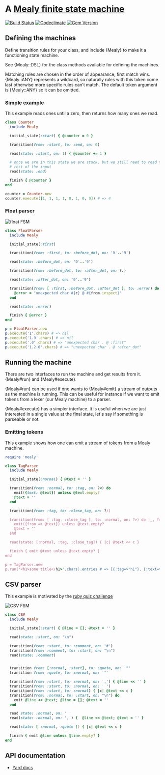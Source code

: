# A [Mealy finite state machine](https://en.wikipedia.org/wiki/Mealy_machine)

[![Build Status](https://travis-ci.org/phaul/mealy.svg?branch=master)](https://travis-ci.org/phaul/mealy)
[![Codeclimate](https://api.codeclimate.com/v1/badges/c10c40f52090b0c1ac6b/maintainability)](https://codeclimate.com/github/phaul/mealy/maintainability)
[![Gem Version](https://badge.fury.io/rb/mealy.svg)](https://badge.fury.io/rb/mealy)

## Defining the machines

Define transition rules for your class, and include {Mealy} to make it a functioning state machine.

See {Mealy::DSL} for the class methods available for defining the machines.

Matching rules are chosen in the order of appearance, first match wins. {Mealy::ANY} represents a wildcard, so naturally rules with this token come last otherwise more specific rules can't match. The default token argument is
{Mealy::ANY} so it can be omitted.

### Simple example

This example reads ones until a zero, then returns how many ones we read.

```ruby
class Counter
  include Mealy

  initial_state(:start) { @counter = 0 }

  transition(from: :start, to: :end, on: 0)

  read(state: :start, on: 1) { @counter += 1 }

  # once we are in this state we are stuck, but we still need to read the
  # rest of the input
  read(state: :end)

  finish { @counter }
end

counter = Counter.new
counter.execute([1, 1, 1, 1, 0, 1, 0, 0]) # => 4
```

### Float parser
![float FSM](https://raw.githubusercontent.com/phaul/mealy/master/doc/float.svg?sanitize=true)

```ruby
class FloatParser
  include Mealy

  initial_state(:first)

  transition(from: :first, to: :before_dot, on: '0'..'9')

  read(state: :before_dot, on: '0'..'9')

  transition(from: :before_dot, to: :after_dot, on: ?.)

  read(state: :after_dot, on: '0'..'9')

  transition(from: [ :first, :before_dot, :after_dot ], to: :error) do |c, from|
    @error = "unexpected char #{c} @ #{from.inspect}"
  end

  read(state: :error)

  finish { @error }
end

p = FloatParser.new
p.execute('1'.chars) # => nil
p.execute('1.0'.chars) # => nil
p.execute('.0'.chars) # => "unexpected char . @ :first"
p.execute('1.2.0'.chars) # => "unexpected char . @ :after_dot"
```

## Running the machine

There are two interfaces to run the machine and get results from it. {Mealy#run} and {Mealy#execute}.

{Mealy#run} can be used if one wants to {Mealy#emit} a stream of outputs as the machine is running. This can be useful for instance if we want to emit tokens from a lexer (our Mealy machine) to a parser.

{Mealy#execute} has a simpler interface. It is useful when we are just interested in a single value at the final state, let's say if something is parseable or not.

### Emitting tokens

This example shows how one can emit a stream of tokens from a Mealy machine.

```ruby
require 'mealy'

class TagParser
  include Mealy

  initial_state(:normal) { @text = '' }

  transition(from: :normal, to: :tag, on: ?<) do
    emit({text: @text}) unless @text.empty?
    @text = ''
  end

  transition(from: :tag, to: :close_tag, on: ?/)

  transition(from: [ :tag, :close_tag ], to: :normal, on: ?>) do |_, from|
    emit({from => @text}) unless @text.empty?
    @text = ''
  end

  read(state: [:normal, :tag, :close_tag]) { |c| @text << c }

  finish { emit @text unless @text.empty? }
end

p = TagParser.new
p.run('<h1>some title</h1>'.chars).entries # => [{:tag=>"h1"}, {:text=>"some title"}, {:close_tag=>"h1"}]
```

## CSV parser

This example is motivated by the [ruby quiz challenge](https://www.reddit.com/r/ruby/comments/9sbbt3/ruby_quiz_is_back_a_fortnightly_programming/)


![CSV FSM](https://raw.githubusercontent.com/phaul/mealy/master/doc/csv.svg?sanitize=true)

```ruby
class CSV
  include Mealy

  initial_state(:start) { @line = []; @text = '' }

  read(state: :start, on: "\n")

  transition(from: :start, to: :comment, on: '#')
  transition(from: :comment, to: :start, on: "\n")
  read(state: :comment)


  transition from: [:normal, :start], to: :quote, on: '"'
  transition from: :quote, to: :normal, on: '"'

  transition(from: :start, to: :normal, on: ',') { @line << '' }
  transition(from: :start, to: :normal, on: ' ')
  transition(from: :start, to: :normal) { |c| @text << c }
  transition(from: :normal, to: :start, on: "\n") do
    emit @line << @text; @line = []; @text = ''
  end

  read state: :normal, on: ' '
  read(state: :normal, on: ',') {  @line << @text; @text = '' }

  read(state: [ :normal, :quote ]) { |c| @text << c }

  finish { emit @line unless @line.empty? }
end

```


## API documentation

  - [Yard docs](https://www.rubydoc.info/github/phaul/mealy/master/Mealy)
